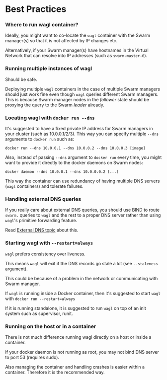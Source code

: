 # Best Practices


### Where to run wagl container?

Ideally, you might want to co-locate the `wagl` container with the Swarm
manager(s) so that it is not affected by IP changes etc. 

Alternatively, if your Swarm manager(s) have hostnames in the Virtual Network
that can resolve into IP addresses (such as `swarm-master-0`).


### Running multiple instances of wagl

Should be safe.

Deploying multiple `wagl` containers in the case of multiple Swarm managers
should just work fine even though  `wagl` queries different Swarm managers. This
is because Swarm manager nodes in the *follower* state should be proxying the
query to the Swarm *leader* already.


### Locating wagl with `docker run --dns`

It's suggested to have a fixed private IP address for Swarm managers in your
cluster (such as 10.0.0.1/2/3). This way you can specify multiple `--dns`
arguments to `docker run` such as:

    docker run --dns 10.0.0.1 --dns 10.0.0.2 --dns 10.0.0.3 [image]

Also, instead of passing `--dns` argument to `docker run` every time, you might
want to provide it directly to the docker daemons on Swarm nodes:

    docker daemon --dns 10.0.0.1 --dns 10.0.0.0.2 [...]

This way the container can use redundancy of having multiple DNS servers (`wagl`
containers) and tolerate failures.

### Handling external DNS queries

If you really care about external DNS queries, you should use BIND to route
`swarm.` queries to `wagl` and the rest to a proper DNS server rather than using
`wagl`'s primitive forwarding feature.

Read [External DNS topic](4-External-DNS.md) about this.


### Starting wagl with `--restart=always`

`wagl` prefers consistency over liveness.

This means `wagl` will exit if the DNS records go stale a lot (see `--staleness`
argument).

This could be because of a problem in the network or communicating with Swarm
manager.

If `wagl` is running inside a Docker container, then it's suggested to start
`wagl` with `docker run --restart=always`

If it is running standalone, it is suggested to run `wagl` on top of an init
system such as supervisor, runit.

### Running on the host or in a container

There is not much difference running wagl directly on a host or inside a
container.

If your docker daemon is not running as root, you may not bind DNS server to
port 53 (requires sudo).

Also managing the container and handling crashes is easier within a container.
Therefore it is the recommended way.